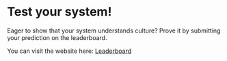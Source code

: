 # Test your system!

Eager to show that your system understands culture? Prove it by submitting your prediction on the leaderboard.

You can visit the website here: [Leaderboard](https://eval.ai/web/challenges/challenge-page/2305/)
